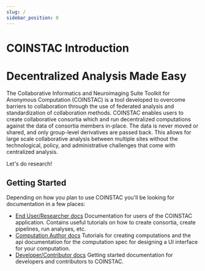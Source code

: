 ```yaml
---
slug: /
sidebar_position: 0
---
```


# COINSTAC Introduction
# Decentralized Analysis Made Easy

The Collaborative Informatics and Neuroimaging Suite Toolkit for Anonymous Computation (COINSTAC) is a tool developed to overcome barriers to collaboration through the use of federated analysis and standardization of collaboration methods. COINSTAC enables users to create collaborative consortia which and run decentralized computations against the data of consortia members in-place. The data is never moved or shared, and only group-level derivatives are passed back. This allows for large scale collaborative analysis between multiple sites without the technological, policy, and administrative challenges that come with centralized analysis.

Let's do research!

## Getting Started

Depending on how you plan to use COINSTAC you'll be looking for documentation in a few places:

- [End User/Researcher docs](/category/researcher-end-user-documentation)
  Documentation for users of the COINSTAC application. Contains useful tutorials on how to create consortia, create pipelines, run analyses, etc.
- [Computation Author docs](/category/computation-author-documentation)
  Tutorials for creating computations and the api documentation for the computation spec for designing a UI interface for your computation.
- [Developer/Contributor docs](/category/developer-documentation)
  Getting started documentation for developers and contributors to COINSTAC.
